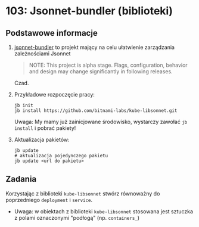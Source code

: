 # 103: Jsonnet-bundler (biblioteki)

## Podstawowe informacje

1. [jsonnet-bundler](https://github.com/jsonnet-bundler/jsonnet-bundler) to projekt mający na celu ułatwienie zarządzania zależnościami Jsonnet
    > NOTE: This project is alpha stage. Flags, configuration, behavior and design may change significantly in following releases.

    Czad.
2. Przykładowe rozpoczęcie pracy:
    ```
    jb init
    jb install https://github.com/bitnami-labs/kube-libsonnet.git
    ```

    Uwaga: My mamy już zainicjowane środowisko, wystarczy zawołać `jb install` i pobrać pakiety!

3. Aktualizacja pakietów:
    ```
    jb update
    # aktualizacja pojedynczego pakietu
    jb update <url do pakietu>
    ```

## Zadania

Korzystając z biblioteki `kube-libsonnet` stwórz równoważny do poprzedniego `deployment` i `service`.
* Uwaga: w obiektach z biblioteki `kube-libsonnet` stosowana jest sztuczka z polami oznaczonymi "podłogą" (np. `containers_`)

